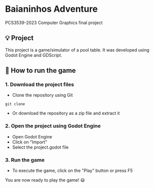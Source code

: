 # Baianinhos Adventure
PCS3539-2023 Computer Graphics final project

## :bulb: Project

This project is a game/simulator of a pool table. It was developed using Godot Engine and GDScript.

## :wrench: How to run the game

### 1. Download the project files
- Clone the repository using Git

```
git clone
```

- Or download the repository as a zip file and extract it

### 2. Open the project using Godot Engine
- Open Godot Engine
- Click on "Import"
- Select the project.godot file

### 3. Run the game
- To execute the game, click on the "Play" button or press F5

You are now ready to play the game! 😃
